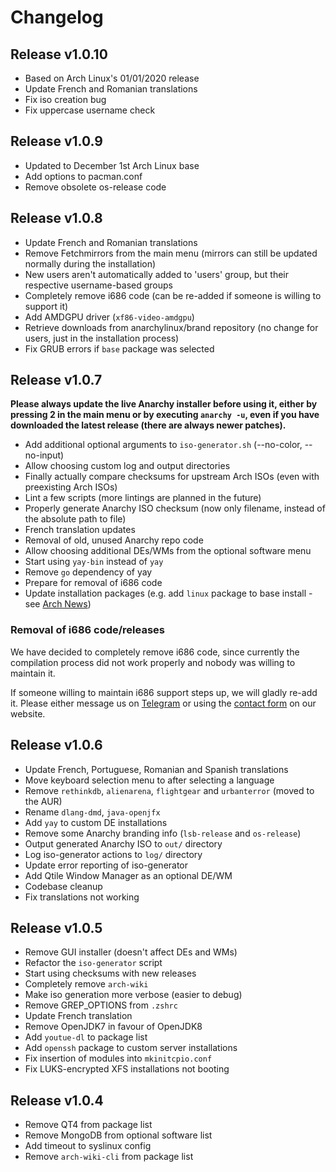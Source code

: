 # Changelog

## Release v1.0.10

* Based on Arch Linux's 01/01/2020 release
* Update French and Romanian translations
* Fix iso creation bug
* Fix uppercase username check

## Release v1.0.9

* Updated to December 1st Arch Linux base
* Add options to pacman.conf
* Remove obsolete os-release code

## Release v1.0.8

* Update French and Romanian translations
* Remove Fetchmirrors from the main menu (mirrors can still be updated normally during the installation)
* New users aren't automatically added to 'users' group, but their respective username-based groups
* Completely remove i686 code (can be re-added if someone is willing to support it)
* Add AMDGPU driver (`xf86-video-amdgpu`)
* Retrieve downloads from anarchylinux/brand repository (no change for users, just in the installation process)
* Fix GRUB errors if `base` package was selected

## Release v1.0.7

**Please always update the live Anarchy installer before using it,
either by pressing 2 in the main menu or by executing `anarchy -u`,
even if you have downloaded the latest release (there are always newer patches).**

* Add additional optional arguments to `iso-generator.sh` (--no-color, --no-input)
* Allow choosing custom log and output directories
* Finally actually compare checksums for upstream Arch ISOs (even with preexisting Arch ISOs)
* Lint a few scripts (more lintings are planned in the future)
* Properly generate Anarchy ISO checksum (now only filename, instead of the absolute path to file)
* French translation updates
* Removal of old, unused Anarchy repo code
* Allow choosing additional DEs/WMs from the optional software menu
* Start using `yay-bin` instead of `yay`
* Remove `go` dependency of yay
* Prepare for removal of i686 code
* Update installation packages (e.g. add `linux` package to base install - see [Arch News](https://www.archlinux.org/news/base-group-replaced-by-mandatory-base-package-manual-intervention-required/))

### Removal of i686 code/releases

We have decided to completely remove i686 code, since currently the compilation
process did not work properly and nobody was willing to maintain it.

If someone willing to maintain i686 support steps up, we will gladly re-add it.
Please either message us on [Telegram](https://t.me/anarchy_linux)
or using the [contact form](https://www.anarchylinux.org/contact.html) on our website.

## Release v1.0.6

* Update French, Portuguese, Romanian and Spanish translations
* Move keyboard selection menu to after selecting a language
* Remove `rethinkdb`, `alienarena`, `flightgear` and `urbanterror` (moved to the AUR)
* Rename `dlang-dmd`, `java-openjfx`
* Add `yay` to custom DE installations
* Remove some Anarchy branding info (`lsb-release` and `os-release`)
* Output generated Anarchy ISO to `out/` directory
* Log iso-generator actions to `log/` directory
* Update error reporting of iso-generator
* Add Qtile Window Manager as an optional DE/WM
* Codebase cleanup
* Fix translations not working

## Release v1.0.5

* Remove GUI installer (doesn't affect DEs and WMs)
* Refactor the `iso-generator` script
* Start using checksums with new releases
* Completely remove `arch-wiki`
* Make iso generation more verbose (easier to debug)
* Remove GREP_OPTIONS from `.zshrc`
* Update French translation
* Remove OpenJDK7 in favour of OpenJDK8
* Add `youtue-dl` to package list
* Add `openssh` package to custom server installations
* Fix insertion of modules into `mkinitcpio.conf`
* Fix LUKS-encrypted XFS installations not booting

## Release v1.0.4

* Remove QT4 from package list
* Remove MongoDB from optional software list
* Add timeout to syslinux config
* Remove `arch-wiki-cli` from package list
